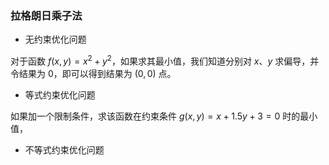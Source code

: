 
### 拉格朗日乘子法

- 无约束优化问题

对于函数 $f(x,y)=x^2+y^2$，如果求其最小值，我们知道分别对 $x、y$ 求偏导，并令结果为 0，即可以得到结果为 $(0,0)$ 点。

- 等式约束优化问题

如果加一个限制条件，求该函数在约束条件 $g(x,y)=x+1.5y+3=0$ 时的最小值，

- 不等式约束优化问题